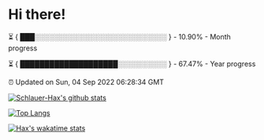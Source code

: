# Hi there!

⏳ { ███░░░░░░░░░░░░░░░░░░░░░░░░░░░ } - 10.90% - Month progress

⏳ { ████████████████████░░░░░░░░░░ } - 67.47% - Year progress

⏰ Updated on Sun, 04 Sep 2022 06:28:34 GMT


[![Schlauer-Hax's github stats](https://github-readme-stats.vercel.app/api?username=Schlauer-Hax&show_icons=true&theme=dark&count_private=true)](https://github.com/Schlauer-Hax)


[![Top Langs](https://github-readme-stats.vercel.app/api/top-langs/?username=Schlauer-Hax&layout=compact&theme=dark)](https://github.com/Schlauer-Hax?tab=repositories)


[![Hax's wakatime stats](https://github-readme-stats.vercel.app/api/wakatime?username=Hax&theme=dark)](https://wakatime.com/@Hax)

